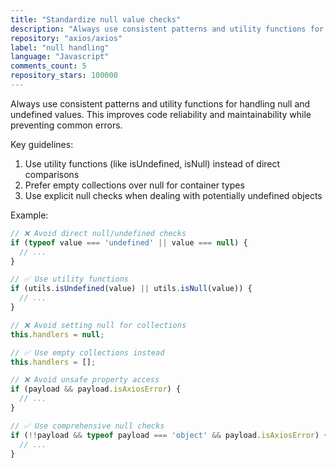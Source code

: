 ```yaml
---
title: "Standardize null value checks"
description: "Always use consistent patterns and utility functions for handling null and undefined values. This improves code reliability and maintainability while preventing common errors."
repository: "axios/axios"
label: "null handling"
language: "Javascript"
comments_count: 5
repository_stars: 100000
---
```


Always use consistent patterns and utility functions for handling null and undefined values. This improves code reliability and maintainability while preventing common errors.

Key guidelines:
1. Use utility functions (like isUndefined, isNull) instead of direct comparisons
2. Prefer empty collections over null for container types
3. Use explicit null checks when dealing with potentially undefined objects

Example:
```javascript
// ❌ Avoid direct null/undefined checks
if (typeof value === 'undefined' || value === null) {
  // ...
}

// ✅ Use utility functions
if (utils.isUndefined(value) || utils.isNull(value)) {
  // ...
}

// ❌ Avoid setting null for collections
this.handlers = null;

// ✅ Use empty collections instead
this.handlers = [];

// ❌ Avoid unsafe property access
if (payload && payload.isAxiosError) {
  // ...
}

// ✅ Use comprehensive null checks
if (!!payload && typeof payload === 'object' && payload.isAxiosError) {
  // ...
}
```